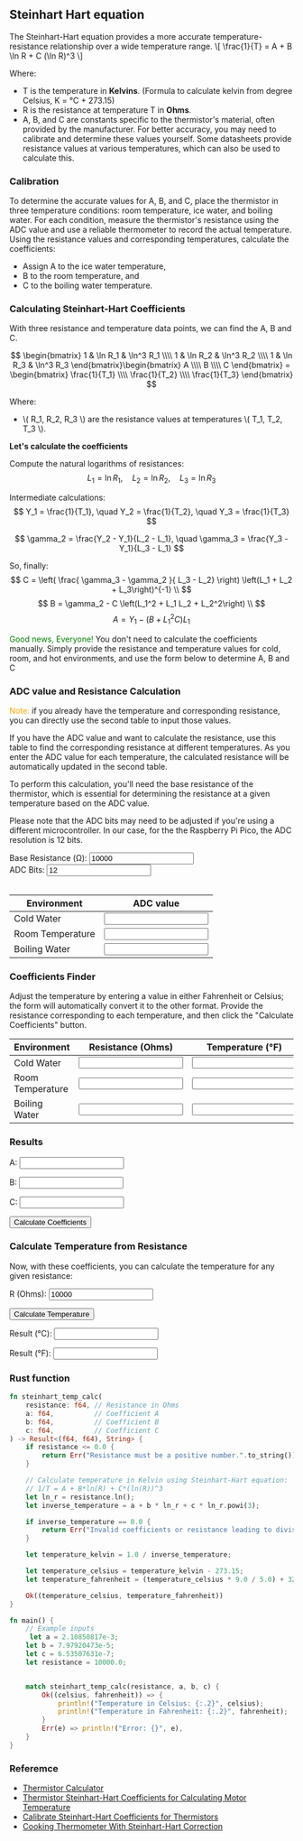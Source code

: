 
## Steinhart Hart equation
The Steinhart-Hart equation provides a more accurate temperature-resistance relationship over a wide temperature range. 
\\[
\frac{1}{T} = A + B \ln R + C (\ln R)^3
\\]

Where:
- T is the temperature in **Kelvins**. (Formula to calculate kelvin from degree Celsius, K = °C + 273.15)
- R is the resistance at temperature T in **Ohms**.
- A, B, and C are constants specific to the thermistor's material, often provided by the manufacturer. For better accuracy, you may need to calibrate and determine these values yourself. Some datasheets provide resistance values at various temperatures, which can also be used to calculate this.


### Calibration
To determine the accurate values for A, B, and C, place the thermistor in three temperature conditions: room temperature, ice water, and boiling water. For each condition, measure the thermistor's resistance using the ADC value and use a reliable thermometer to record the actual temperature. Using the resistance values and corresponding temperatures, calculate the coefficients:
- Assign A to the ice water temperature,
- B to the room temperature, and
- C to the boiling water temperature.

### Calculating Steinhart-Hart Coefficients

With three resistance and temperature data points, we can find the A, B and C.

$$
\begin{bmatrix}
    1 & \ln R_1 & \ln^3 R_1 \\\\
    1 & \ln R_2 & \ln^3 R_2 \\\\
    1 & \ln R_3 & \ln^3 R_3
\end{bmatrix}\begin{bmatrix}
    A \\\\
    B \\\\
    C
\end{bmatrix} = \begin{bmatrix}
    \frac{1}{T_1} \\\\
    \frac{1}{T_2} \\\\
    \frac{1}{T_3}
\end{bmatrix}
$$

Where:
- \\( R_1, R_2, R_3 \\) are the resistance values at temperatures \\( T_1, T_2, T_3 \\).

**Let's calculate the coefficients**

Compute the natural logarithms of resistances:
$$
L_1 = \ln R_1, \quad L_2 = \ln R_2, \quad L_3 = \ln R_3
$$

Intermediate calculations:
$$
Y_1 = \frac{1}{T_1}, \quad Y_2 = \frac{1}{T_2}, \quad Y_3 = \frac{1}{T_3}
$$

$$
\gamma_2 = \frac{Y_2 - Y_1}{L_2 - L_1}, \quad \gamma_3 = \frac{Y_3 - Y_1}{L_3 - L_1}
$$

So, finally:
$$
C = \left( \frac{ \gamma_3 - \gamma_2 }{ L_3 - L_2} \right) \left(L_1 + L_2 + L_3\right)^{-1} \\
$$
$$
B = \gamma_2 - C \left(L_1^2 + L_1 L_2 + L_2^2\right) \\
$$
$$
A = Y_1 - \left(B + L_1^2 C\right) L_1
$$


<span style="color: green;">Good news, Everyone!</span> You don't need to calculate the coefficients manually. Simply provide the resistance and temperature values for cold, room, and hot environments, and use the form below to determine A, B and C

### ADC value and Resistance Calculation
<span style="color: orange;">Note:</span> if you already have the temperature and corresponding resistance, you can directly use the second table to input those values.

If you have the ADC value and want to calculate the resistance, use this table to find the corresponding resistance at different temperatures. As you enter the ADC value for each temperature, the calculated resistance will be automatically updated in the second table.

To perform this calculation, you'll need the base resistance of the thermistor, which is essential for determining the resistance at a given temperature based on the ADC value.

Please note that the ADC bits may need to be adjusted if you're using a different microcontroller. In our case, for the the Raspberry Pi Pico, the ADC resolution is 12 bits.

<form id="adcForm">
  <label for="baseResistance">Base Resistance (Ω): </label>
  <input type="number" id="baseResistance" name="baseResistance" step="any" value="10000" oninput="updateResistance()">
    <br/>
    <label for="adcBits">ADC Bits: </label>
  <input type="number" id="adcBits" name="adcBits" step="any" value="12" oninput="updateResistance()">
  <br/>
  <br/>

  <table>
    <thead>
      <tr>
         <th>Environment</th>
        <th>ADC value</th>
      </tr>
    </thead>
    <tbody>
      <!-- Cold Water Row -->
      <tr>
        <td>Cold Water</td>
        <td><input type="number" id="adcColdCount" name="adcColdCount" step="any" oninput="updateResistance()"></td>
      </tr>
      <!-- Room Temperature Row -->
      <tr>
        <td>Room Temperature</td>
        <td><input type="number" id="adcRoomCount" name="adcRoomCount" step="any" oninput="updateResistance()"></td>
      </tr>
      <!-- Boiling Water Row -->
      <tr>
      <td>Boiling Water</td>
        <td><input type="number" id="adcBoilCount" name="adcBoilCount" step="any" oninput="updateResistance()"></td>
      </tr>
    </tbody>
  </table>
</form>


### Coefficients Finder
Adjust the temperature by entering a value in either Fahrenheit or Celsius; the form will automatically convert it to the other format. Provide the resistance corresponding to each temperature, and then click the "Calculate Coefficients" button.
<form id="steinhartForm" onsubmit="calcCoeffBtnClicked(event)">
<table>
<thead>
<tr>
<th>Environment</th>
<th>Resistance (Ohms)</th>
<th>Temperature (°F)</th>
<th>Temperature (°C)</th>
<th>Temperature (K)</th>
</tr>
</thead>
<tbody>
<tr>
<td>Cold Water</td>
<td><input type="number" id="resistanceCold" name="resistanceCold" step="any" oninput="validateInput()"></td>
<td><input type="number" id="coldTempF" name="coldTempF" step="any" oninput="calcTempFromFarenhit('coldTempC', 'coldTempF', 'coldTempK', 'resistanceCold')"></td>
<td><input type="number" id="coldTempC" name="coldTempC" step="any" oninput="calcTempFromCel('coldTempC', 'coldTempF', 'coldTempK', 'resistanceCold')"></td>

<td><input type="number" id="coldTempK" name="coldTempK" step="any" readonly></td>
</tr>
<tr>
<td>Room Temperature</td>
<td><input type="number" id="resistanceRoom" name="resistanceRoom" step="any" oninput="validateInput()"></td>
<td><input type="number" id="roomTempF" name="roomTempF" step="any" oninput="calcTempFromFarenhit('roomTempC', 'roomTempF', 'roomTempK', 'resistanceRoom')"></td>
<td><input type="number" id="roomTempC" name="roomTempC" step="any" value="25"  oninput="calcTempFromCel('roomTempC', 'roomTempF', 'roomTempK', 'resistanceRoom')"></td>
<td><input type="number" id="roomTempK" name="roomTempK" step="any" readonly></td>
</tr>
<tr>
<td>Boiling Water</td>
<td><input type="number" id="resistanceBoiling" name="resistanceBoiling"  step="any" oninput="validateInput()"></td>

<td><input type="number" id="boilTempF" name="boilTempF" step="any"  oninput="calcTempFromFarenhit('boilTempC', 'boilTempF', 'boilTempK', 'resistanceBoiling')"></td>
<td><input type="number" id="boilTempC" name="boilTempC" step="any" oninput="calcTempFromCel('boilTempC', 'boilTempF', 'boilTempK', 'resistanceBoiling')"></td>
<td><input type="number" id="boilTempK" name="boilTempK" step="any" readonly></td>
</tr>
</tbody>
</table>

<h3>Results</h3>
<p>
    A: <input type="text" id="resultA" readonly />
    <span id="actualA"></span> 
</p>
<p>
    B: <input type="text" id="resultB" readonly />
    <span id="actualB"></span> 
</p>
<p>
    C: <input type="text" id="resultC" readonly />
    <span id="actualC"></span> 
</p>


<button type="submit" id="submitBtn" >Calculate Coefficients</button>
</form>

<h3>Calculate Temperature from Resistance</h3>
<p>Now, with these coefficients, you can calculate the temperature for any given resistance:</p>

<label for="r">R (Ohms): </label>
<input type="number" name="r" value="10000" id="inputResistance" >

<button type="button" id="calculateBtn" onclick="calculateTemperatureFromResistance()" >Calculate Temperature</button>

<label for="tc">Result (°C): </label>
<input type="text" name="tc" id="resultCelsius" readonly>

<label for="tf">Result (°F): </label>
<input type="text" name="tf" id="resultFahrenheit" readonly>


<!-- Error Message Section -->
<p id="errorMessage" style="color: red; display: none;">Error: Please calculate the coefficients (A, B, C) first.</p>

<script>
window.onload = function() {
  // Default values for Cold Water
  document.getElementById("resistanceCold").value = 25000;
  document.getElementById("coldTempC").value = 5;
  calcTempFromCel('coldTempC', 'coldTempF', 'coldTempK', 'resistanceCold');
  
  // Default values for Room Temperature
  document.getElementById("resistanceRoom").value = 10000;
  document.getElementById("roomTempC").value = 25;
  calcTempFromCel('roomTempC', 'roomTempF', 'roomTempK', 'resistanceRoom');
  
  // Default values for Boiling Water
  document.getElementById("resistanceBoiling").value = 4000;
  document.getElementById("boilTempC").value = 45;
  calcTempFromCel('boilTempC', 'boilTempF', 'boilTempK', 'resistanceBoiling');

  calculateCoefficients();
};

// Function to calculate resistance based on base resistance and ADC value
function calculateResistance(baseResistance, adcCount, adcBits) {
  const maxADCValue = Math.pow(2, adcBits) - 1;  // Max ADC value for the given bits (e.g., 12 bits = 4095)
  
  const resistance = baseResistance * ((maxADCValue / adcCount)-1);
  
  return resistance;
}

function updateResistance() {
  const baseResistance = parseFloat(document.getElementById("baseResistance").value);
  const adcBits = parseInt(document.getElementById("adcBits").value);
  
  const adcColdCount = parseFloat(document.getElementById("adcColdCount").value);
  const adcRoomCount = parseFloat(document.getElementById("adcRoomCount").value);
  const adcBoilCount = parseFloat(document.getElementById("adcBoilCount").value);
  
  // Calculate resistance for each environment using the ADC counts
  if (!isNaN(baseResistance) && !isNaN(adcBits)) {
    const resistanceCold = calculateResistance(baseResistance, adcColdCount, adcBits);
    document.getElementById("resistanceCold").value = resistanceCold.toFixed(2);

    const resistanceRoom = calculateResistance(baseResistance, adcRoomCount, adcBits);
    document.getElementById("resistanceRoom").value = resistanceRoom.toFixed(2);

    const resistanceBoiling = calculateResistance(baseResistance, adcBoilCount, adcBits);
    document.getElementById("resistanceBoiling").value = resistanceBoiling.toFixed(2);
  }
}

function calcTempFromCel(celsiusId, fahrenheitId, kelvinId, resistanceId) {
    const tempC = parseFloat(document.getElementById(celsiusId).value);

    if (!isNaN(tempC)) {
        const tempF = (tempC * 9/5) + 32;
        const tempK = tempC + 273.15;
        document.getElementById(fahrenheitId).value = tempF.toFixed(2);
        document.getElementById(kelvinId).value = tempK.toFixed(2);
    } else{
        document.getElementById(fahrenheitId).value = "";
        document.getElementById(kelvinId).value = "";
    }
}

function calcTempFromFarenhit(celsiusId, fahrenheitId, kelvinId, resistanceId) {
    const tempF = parseFloat(document.getElementById(fahrenheitId).value);
    if (!isNaN(tempF)) {
        const tempC = (tempF - 32) * 5 / 9;
        const tempK = tempC + 273.15;
        document.getElementById(celsiusId).value = tempC.toFixed(2);
        document.getElementById(kelvinId).value = tempK.toFixed(2);
    } else{
        document.getElementById(celsiusId).value = "";
        document.getElementById(kelvinId).value = "";
    }
}


function validateInput() {
    const resistanceCold = document.getElementById("resistanceCold").value;
    const resistanceRoom = document.getElementById("resistanceRoom").value;
    const resistanceBoiling = document.getElementById("resistanceBoiling").value;
    const coldTempC = document.getElementById("coldTempC").value;
    const roomTempC = document.getElementById("roomTempC").value;
    const boilTempC = document.getElementById("boilTempC").value;
    const submitBtn = document.getElementById("submitBtn");
}

function calcCoeffBtnClicked(event){
    event.preventDefault();
    calculateCoefficients();
}

function calculateCoefficients() {
    // const coldTempC = parseFloat(document.getElementById("coldTempC").value);
    // const roomTempC = parseFloat(document.getElementById("roomTempC").value);
    // const boilTempC = parseFloat(document.getElementById("boilTempC").value);

    // const coldTempK = coldTempC + 273.15;
    // const roomTempK = roomTempC + 273.15;
    // const boilTempK = boilTempC + 273.15;
    const T1 = parseFloat(document.getElementById("coldTempK").value);
    const T2 = parseFloat(document.getElementById("roomTempK").value);
    const T3 = parseFloat(document.getElementById("boilTempK").value);

    const resistanceCold = parseFloat(document.getElementById("resistanceCold").value);
    const resistanceRoom = parseFloat(document.getElementById("resistanceRoom").value);
    const resistanceBoiling = parseFloat(document.getElementById("resistanceBoiling").value);

    const L1 = Math.log(resistanceCold); //natural logarithm
    const L2 = Math.log(resistanceRoom);
    const L3 = Math.log(resistanceBoiling);

    const Y1 = 1 / T1;
    const Y2 = 1 / T2;
    const Y3 = 1 / T3;

    const gamma2 = (Y2 - Y1) / (L2 - L1); //γ2
    const gamma3 = (Y3 - Y1) / (L3 - L1); //γ3

    // Calculate coefficients A, B, and C
    const C = ((gamma3 - gamma2) / (L3 - L2)) * (L1 + L2 + L3) ** -1;
    const B = gamma2 - C * (Math.pow(L1, 2) + L1 * L2 + Math.pow(L2, 2));
    const A = Y1 - (B + Math.pow(L1, 2) * C) * L1;

    document.getElementById("resultA").value = A.toExponential(8);
    document.getElementById("resultB").value = B.toExponential(8);
    document.getElementById("resultC").value = C.toExponential(8);

    document.getElementById("actualA").textContent = `(${A.toFixed(16)})`;
    document.getElementById("actualB").textContent = `(${B.toFixed(16)})`;
    document.getElementById("actualC").textContent = `(${C.toFixed(16)})`;
}

function calculateTemperatureFromResistance() {

    const A = parseFloat(document.getElementById('resultA').value);
    const B = parseFloat(document.getElementById('resultB').value);
    const C = parseFloat(document.getElementById('resultC').value);

    if (isNaN(A) || isNaN(B) || isNaN(C)) {
        document.getElementById('errorMessage').style.display = 'block'; 
        document.getElementById('resultFahrenheit').value = '';
        document.getElementById('resultCelsius').value = '';
        return;
    } else{
            document.getElementById('errorMessage').style.display = 'none';
    }

    let resistance = parseFloat(document.getElementById('inputResistance').value);
    if (isNaN(resistance)) {
        alert("Please enter a valid resistance.");
        return;
    }

    // Calculate temperature in Kelvin using Steinhart-Hart equation: 
    // 1/T = A + B*ln(R) + C*(ln(R))^3
    let inverseTemperature = A + B * Math.log(resistance) + C * Math.pow(Math.log(resistance), 3);
    let temperatureKelvin = 1 / inverseTemperature; 

    // Convert to Celsius and Fahrenheit
    let temperatureCelsius = temperatureKelvin - 273.15;  
    let temperatureFahrenheit = (temperatureCelsius * 9/5) + 32;  

    document.getElementById('resultFahrenheit').value = temperatureFahrenheit.toFixed(2);
    document.getElementById('resultCelsius').value = temperatureCelsius.toFixed(2);

}
</script>

### Rust function
```rust
fn steinhart_temp_calc(
    resistance: f64, // Resistance in Ohms
    a: f64,          // Coefficient A
    b: f64,          // Coefficient B
    c: f64,          // Coefficient C
) -> Result<(f64, f64), String> {
    if resistance <= 0.0 {
        return Err("Resistance must be a positive number.".to_string());
    }

    // Calculate temperature in Kelvin using Steinhart-Hart equation:
    // 1/T = A + B*ln(R) + C*(ln(R))^3
    let ln_r = resistance.ln();
    let inverse_temperature = a + b * ln_r + c * ln_r.powi(3);

    if inverse_temperature == 0.0 {
        return Err("Invalid coefficients or resistance leading to division by zero.".to_string());
    }

    let temperature_kelvin = 1.0 / inverse_temperature;

    let temperature_celsius = temperature_kelvin - 273.15;
    let temperature_fahrenheit = (temperature_celsius * 9.0 / 5.0) + 32.0;

    Ok((temperature_celsius, temperature_fahrenheit))
}

fn main() {
    // Example inputs
     let a = 2.10850817e-3;
    let b = 7.97920473e-5;
    let c = 6.53507631e-7;
    let resistance = 10000.0;


    match steinhart_temp_calc(resistance, a, b, c) {
        Ok((celsius, fahrenheit)) => {
            println!("Temperature in Celsius: {:.2}", celsius);
            println!("Temperature in Fahrenheit: {:.2}", fahrenheit);
        }
        Err(e) => println!("Error: {}", e),
    }
}
```

### Referemce
- [Thermistor Calculator](https://www.thinksrs.com/downloads/programs/therm%20calc/ntccalibrator/ntccalculator.html) 
- [Thermistor Steinhart-Hart Coefficients for Calculating Motor Temperature](https://www.servo.jp/member/admin/document_upload/AN144-Thermistor-Steinhart-Hart-Coefficients.pdf) 
- [Calibrate Steinhart-Hart Coefficients for Thermistors](https://www.thinksrs.com/downloads/PDFs/ApplicationNotes/LDC%20Note%204%20NTC%20Calculatorold.pdf) 
- [Cooking Thermometer With Steinhart-Hart Correction](https://www.instructables.com/ESP32-NTP-Temperature-Probe-Cooking-Thermometer-Wi/)
